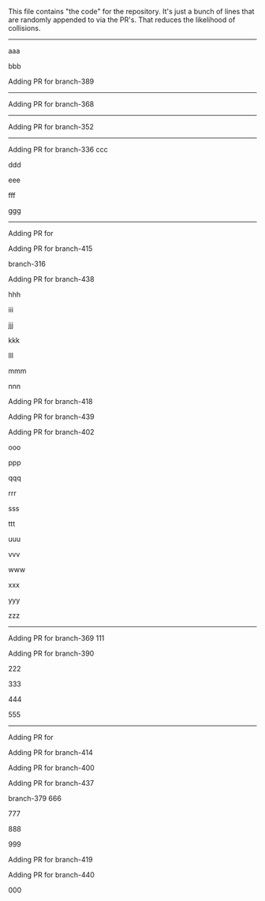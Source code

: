 This file contains "the code" for the repository. It's just a bunch of lines that are randomly appended to via the PR's. That reduces the likelihood of collisions.

---

aaa

bbb




Adding PR for branch-389


---
Adding PR for
branch-368

---
Adding PR for
branch-352

---
Adding PR for
branch-336
ccc

ddd

eee

fff

ggg

---
Adding PR for


Adding PR for branch-415


branch-316


Adding PR for branch-438



hhh

iii

jjj

kkk

lll

mmm

nnn





Adding PR for branch-418



Adding PR for branch-439



Adding PR for branch-402


ooo

ppp

qqq

rrr

sss

ttt

uuu

vvv

www

xxx

yyy

zzz


---
Adding PR for
branch-369
111


Adding PR for branch-390



222

333

444

555


---
Adding PR for




Adding PR for branch-414


Adding PR for branch-400




Adding PR for branch-437


branch-379
666

777

888

999


Adding PR for branch-419



Adding PR for branch-440




000
